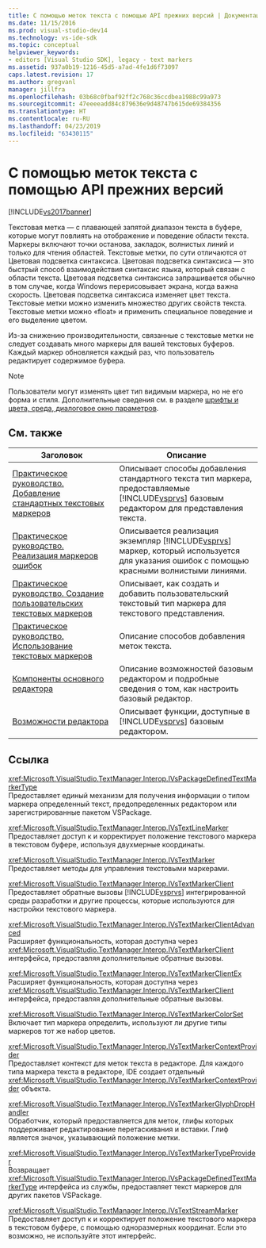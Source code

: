 ```yaml
---
title: С помощью меток текста с помощью API прежних версий | Документация Майкрософт
ms.date: 11/15/2016
ms.prod: visual-studio-dev14
ms.technology: vs-ide-sdk
ms.topic: conceptual
helpviewer_keywords:
- editors [Visual Studio SDK], legacy - text markers
ms.assetid: 937a0b19-1216-45d5-a7ad-4fe1d6f73097
caps.latest.revision: 17
ms.author: gregvanl
manager: jillfra
ms.openlocfilehash: 03b68c0fbaf92ff2c768c36ccdbea1988c99a973
ms.sourcegitcommit: 47eeeeadd84c879636e9d48747b615de69384356
ms.translationtype: HT
ms.contentlocale: ru-RU
ms.lasthandoff: 04/23/2019
ms.locfileid: "63430115"
---
```

# <a name="using-text-markers-with-the-legacy-api"></a>С помощью меток текста с помощью API прежних версий
[!INCLUDE[vs2017banner](../includes/vs2017banner.md)]

Текстовая метка — с плавающей запятой диапазон текста в буфере, которые могут повлиять на отображение и поведение области текста. Маркеры включают точки останова, закладок, волнистых линий и только для чтения областей. Текстовые метки, по сути отличаются от Цветовая подсветка синтаксиса. Цветовая подсветка синтаксиса — это быстрый способ взаимодействия синтаксис языка, который связан с области текста. Цветовая подсветка синтаксиса запрашивается обычно в том случае, когда Windows перерисовывает экрана, когда важна скорость. Цветовая подсветка синтаксиса изменяет цвет текста. Текстовые метки можно изменить множество других свойств текста. Текстовые метки можно «float» и применить специальное поведение и его выделение цветом.  
  
 Из-за снижению производительности, связанные с текстовые метки не следует создавать много маркеры для вашей текстовых буферов. Каждый маркер обновляется каждый раз, что пользователь редактирует содержимое буфера.  
  
> [!NOTE]
> Пользователи могут изменять цвет тип видимым маркера, но не его форма и стиля. Дополнительные сведения см. в разделе [шрифты и цвета, среда, диалоговое окно параметров](../ide/reference/fonts-and-colors-environment-options-dialog-box.md).  
  
## <a name="related-topics"></a>См. также  
  
|Заголовок|Описание|  
|-----------|-----------------|  
|[Практическое руководство. Добавление стандартных текстовых маркеров](../extensibility/how-to-add-standard-text-markers.md)|Описывает способы добавления стандартного текста тип маркера, предоставляемые [!INCLUDE[vsprvs](../includes/vsprvs-md.md)] базовым редактором для представления текста.|  
|[Практическое руководство. Реализация маркеров ошибок](../extensibility/how-to-implement-error-markers.md)|Описывается реализация экземпляр [!INCLUDE[vsprvs](../includes/vsprvs-md.md)] маркер, который используется для указания ошибок с помощью красными волнистыми линиями.|  
|[Практическое руководство. Создание пользовательских текстовых маркеров](../extensibility/how-to-create-custom-text-markers.md)|Описывает, как создать и добавить пользовательский текстовый тип маркера для текстового представления.|  
|[Практическое руководство. Использование текстовых маркеров](../extensibility/how-to-use-text-markers.md)|Описание способов добавления меток текста.|  
|[Компоненты основного редактора](../extensibility/inside-the-core-editor.md)|Описание возможностей базовым редактором и подробные сведения о том, как настроить базовый редактор.|  
|[Возможности редактора](http://msdn.microsoft.com/bdac940d-1f14-4019-a01f-fd0bb3dc7198)|Описывает функции, доступные в [!INCLUDE[vsprvs](../includes/vsprvs-md.md)] базовым редактором.|  
  
## <a name="reference"></a>Ссылка  
 <xref:Microsoft.VisualStudio.TextManager.Interop.IVsPackageDefinedTextMarkerType>  
 Предоставляет единый механизм для получения информации о типом маркера определенный текст, предопределенных редактором или зарегистрированные пакетом VSPackage.  
  
 <xref:Microsoft.VisualStudio.TextManager.Interop.IVsTextLineMarker>  
 Предоставляет доступ к и корректирует положение текстового маркера в текстовом буфере, используя двухмерные координаты.  
  
 <xref:Microsoft.VisualStudio.TextManager.Interop.IVsTextMarker>  
 Предоставляет методы для управления текстовыми маркерами.  
  
 <xref:Microsoft.VisualStudio.TextManager.Interop.IVsTextMarkerClient>  
 Предоставляет обратные вызовы [!INCLUDE[vsprvs](../includes/vsprvs-md.md)] интегрированной среды разработки и другие процессы, которые используются для настройки текстового маркера.  
  
 <xref:Microsoft.VisualStudio.TextManager.Interop.IVsTextMarkerClientAdvanced>  
 Расширяет функциональность, которая доступна через <xref:Microsoft.VisualStudio.TextManager.Interop.IVsTextMarkerClient> интерфейса, предоставляя дополнительные обратные вызовы.  
  
 <xref:Microsoft.VisualStudio.TextManager.Interop.IVsTextMarkerClientEx>  
 Расширяет функциональность, которая доступна через <xref:Microsoft.VisualStudio.TextManager.Interop.IVsTextMarkerClient> интерфейса, предоставляя дополнительные обратные вызовы.  
  
 <xref:Microsoft.VisualStudio.TextManager.Interop.IVsTextMarkerColorSet>  
 Включает тип маркера определить, используют ли другие типы маркеров тот же набор цветов.  
  
 <xref:Microsoft.VisualStudio.TextManager.Interop.IVsTextMarkerContextProvider>  
 Предоставляет контекст для меток текста в редакторе. Для каждого типа маркера текста в редакторе, IDE создает отдельный <xref:Microsoft.VisualStudio.TextManager.Interop.IVsTextMarkerContextProvider> объекта.  
  
 <xref:Microsoft.VisualStudio.TextManager.Interop.IVsTextMarkerGlyphDropHandler>  
 Обработчик, который предоставляется для меток, глифы которых поддерживает редактирование перетаскивания и вставки. Глиф является значок, указывающий положение метки.  
  
 <xref:Microsoft.VisualStudio.TextManager.Interop.IVsTextMarkerTypeProvider>  
 Возвращает <xref:Microsoft.VisualStudio.TextManager.Interop.IVsPackageDefinedTextMarkerType> интерфейса из службы, предоставляет текст маркеров для других пакетов VSPackage.  
  
 <xref:Microsoft.VisualStudio.TextManager.Interop.IVsTextStreamMarker>  
 Предоставляет доступ к и корректирует положение текстового маркера в текстовом буфере, с помощью одноразмерных координат. Если это возможно, не используйте этот интерфейс.
